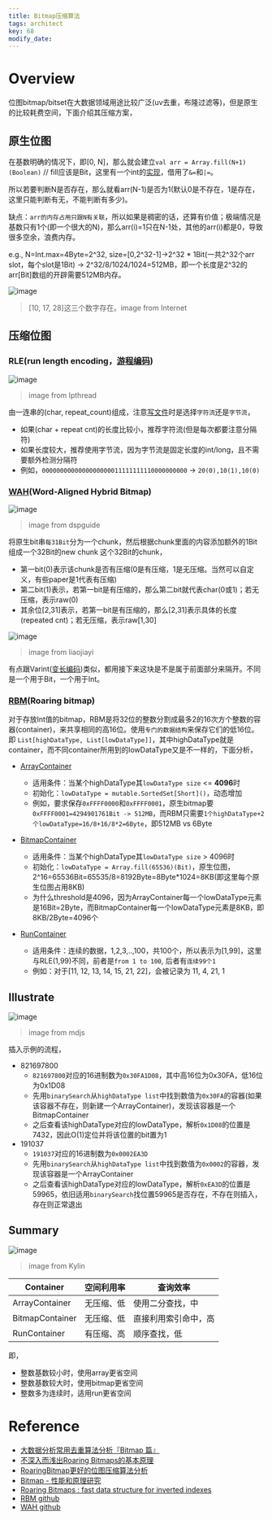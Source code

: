 ```yaml
---
title: Bitmap压缩算法
tags: architect
key: 68
modify_date:
---
```


# Overview
位图bitmap/bitset在大数据领域用途比较广泛(uv去重，布隆过滤等)，但是原生的比较耗费空间，下面介绍其压缩方案，

## 原生位图
在基数明确的情况下，即[0, N]，那么就会建立`val arr = Array.fill(N+1)(Boolean)` // fill应该是Bit，这里有一个int的[实现](https://blog.csdn.net/Ymy2011/article/details/47444407)，借用了`&=`和`|=`。 

所以若要判断N是否存在，那么就看arr(N-1)是否为1(默认0是不存在，1是存在，这里只能判断有无，不能判断有多少)。

缺点：`arr的内存占用只跟N有关联`，所以如果是稠密的话，还算有价值；极端情况是基数只有1个(即一个很大的N)，那么arr(i)=1只在N-1处，其他的arr(i)都是0，导致很多空余，浪费内存。

e.g., N=Int.max=4Byte=2^32, size=[0,2^32-1]->2^32 * 1Bit(一共2^32个arr slot，每个slot是1Bit) -> 2^32/8/1024/1024=512MB，即一个长度是2^32的arr[Bit]数组的开辟需要512MB内存。

![image](https://user-images.githubusercontent.com/8369671/58455888-5c2a7380-8155-11e9-8aec-ffe6eecc1ce9.png)
> [10, 17, 28]这三个数字存在。image from Internet

## 压缩位图
### RLE(run length encoding，[游程编码](https://github.com/chenfh5/sword/blob/master/src/main/scala/io.github.chenfh5/other/tubi/StringCompression.scala))
![image](https://user-images.githubusercontent.com/8369671/58455891-5f256400-8155-11e9-8463-50f2d307a88a.png)
> image from lpthread

由一连串的(char, repeat_count)组成，注意[写文件](https://github.com/chenfh5/sword/blob/master/src/main/scala/io.github.chenfh5/other/tubi/FileSave.scala)时是选择`字符流`还是`字节流`，

- 如果(char + repeat cnt)的长度比较小，推荐字符流(但是每次都要注意分隔符)
- 如果长度较大，推荐使用字节流，因为字节流是固定长度的int/long，且不需要额外检测分隔符
- 例如，`0000000000000000000011111111110000000000` -> `20(0),10(1),10(0)`

### [WAH](https://www.codeproject.com/Articles/214997/Word-Aligned-Hybrid-WAH-Compression-for-BitArrays)\(Word-Aligned Hybrid Bitmap)
![image](https://user-images.githubusercontent.com/8369671/58455898-62205480-8155-11e9-8365-204353ddb07b.png)
> image from dspguide

将原生bit串`每31Bit`分为一个chunk，然后根据chunk里面的内容添加额外的1Bit组成一个32Bit的new chunk
这个32Bit的chunk，
- 第一bit(0)表示该chunk是否有压缩(0是有压缩，1是无压缩。当然可以自定义，有些paper是1代表有压缩)
- 第二bit(1)表示，若第一bit是有压缩的，那么第二bit就代表char(0或1)；若无压缩，表示raw(0)
- 其余位[2,31]表示，若第一bit是有压缩的，那么[2,31]表示具体的长度(repeated cnt)；若无压缩，表示raw[1,30]

![image](https://user-images.githubusercontent.com/8369671/58455906-65b3db80-8155-11e9-9c88-e602aba13962.png)
> image from liaojiayi

有点跟Varint([变长编码](https://www.cnblogs.com/jacksu-tencent/p/3389843.html))类似，都用接下来这块是不是属于前面部分来隔开。不同是一个用于Bit，一个用于Int。

### [RBM](http://roaringbitmap.org/about/)\(Roaring bitmap)
对于存放Int值的bitmap，RBM是将32位的整数分割成最多2的16次方个整数的容器(container)，来共享相同的高16位。使用`专门的数据结构`来保存它们的低16位。 即 `List[highDataType, List[lowDataType]]`，其中highDataType就是container，而不同container所用到的lowDataType又是不一样的，下面分析，

- [ArrayContainer](https://github.com/RoaringBitmap/RoaringBitmap/blob/RoaringBitmap-0.8.2/roaringbitmap/src/main/java/org/roaringbitmap/ArrayContainer.java#L127) 
    - 适用条件：当某个highDataType其`lowDataType size` <= **4096**时
    - 初始化：`lowDataType = mutable.SortedSet[Short]()`，动态增加
    - 例如，要求保存`0xFFFF0000`和`0xFFFF0001`，原生bitmap要`0xFFFF0001=4294901761Bit -> 512MB`，而RBM只需要`1个highDataType+2个lowDataType=16/8+16/8*2=6Byte`，即512MB vs 6Byte
    
- [BitmapContainer](https://github.com/RoaringBitmap/RoaringBitmap/blob/RoaringBitmap-0.8.2/roaringbitmap/src/main/java/org/roaringbitmap/BitmapContainer.java#L150)
    - 适用条件：当某个highDataType其`lowDataType size` > 4096时
    - 初始化：`lowDataType = Array.fill(65536)(Bit)`，原生位图，2^16=65536Bit=65535/8=8192Byte=8Byte*1024=8KB(即这里每个原生位图占用8KB)
    - 为什么threshold是4096，因为ArrayContainer每一个lowDataType元素是16Bit=2Byte，而BitmapContainer每一个lowDataType元素是8KB，即8KB/2Byte=4096个
    
- [RunContainer](https://github.com/RoaringBitmap/RoaringBitmap/blob/RoaringBitmap-0.8.2/roaringbitmap/src/main/java/org/roaringbitmap/RunContainer.java#L307)
    - 适用条件：连续的数据，1,2,3,..,100，共100个，所以表示为[1,99]，这里与RLE(1,99)不同，前者是`from 1 to 100`, 后者有`连续99个1`
    - 例如：对于[11, 12, 13, 14, 15, 21, 22]，会被记录为 11, 4, 21, 1


## Illustrate
![image](https://user-images.githubusercontent.com/8369671/58455907-69476280-8155-11e9-8455-20df4b0e30cd.png)
> image from mdjs

插入示例的流程，
- 821697800
    - `821697800`对应的16进制数为`0x30FA1D08`，其中高16位为0x30FA，低16位为0x1D08
    - 先用`binarySearch`从`highDataType list`中找到数值为`0x30FA`的容器(如果该容器不存在，则新建一个ArrayContainer)，发现该容器是一个BitmapContainer
    - 之后查看该highDataType对应的lowDataType，解析`0x1D08`的位置是7432，因此O(1)定位并将该位置的bit置为1
- 191037
    - `191037`对应的16进制数为`0x0002EA3D`
    - 先用`binarySearch`从`highDataType list`中找到数值为`0x0002`的容器，发现该容器是一个ArrayContainer
    - 之后查看该highDataType对应的lowDataType，解析`0xEA3D`的位置是59965，依旧适用`binarySearch`找位置59965是否存在，不存在则插入，存在则正常退出

## Summary
![image](https://user-images.githubusercontent.com/8369671/58455912-6cdae980-8155-11e9-86a2-1ca8e6ea6dd8.png)
> image from Kylin

|    Container    | 空间利用率 | 查询效率 |
| ---------- | --- |--- |
| ArrayContainer | 无压缩、低 | 使用二分查找，中 |
| BitmapContainer | 无压缩、低 | 直接利用索引命中，高 |
| RunContainer | 有压缩、高 | 顺序查找，低 |

即，
 - 整数基数较小时，使用array更省空间
 - 整数基数较大时，使用bitmap更省空间
 - 整数多为连续时，适用run更省空间

# Reference
- [大数据分析常用去重算法分析『Bitmap 篇』](https://mp.weixin.qq.com/s/EZw17fEbd76xdSHEwxqCKg)
- [不深入而浅出Roaring Bitmaps的基本原理](https://cloud.tencent.com/developer/article/1136054)
- [RoaringBitmap更好的位图压缩算法分析](https://sxpujs.iteye.com/blog/2240875)
- [Bitmap - 性能和原理研究](http://www.liaojiayi.com/bitmap/)
- [Roaring Bitmaps : fast data structure for inverted indexes](https://medium.com/@amit.desai03/roaring-bitmaps-fast-data-structure-for-inverted-indexes-5490fa4d1b27)
- [RBM github](https://github.com/RoaringBitmap/RoaringBitmap)
- [WAH github](https://github.com/lemire/javaewah)
